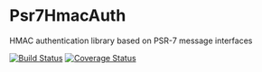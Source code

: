 # Psr7HmacAuth
HMAC authentication library based on PSR-7 message interfaces

[![Build Status](https://travis-ci.org/1ma/Psr7HmacAuth.svg?branch=master)](https://travis-ci.org/1ma/Psr7HmacAuth)
[![Coverage Status](https://coveralls.io/repos/github/1ma/Psr7HmacAuth/badge.svg?branch=master)](https://coveralls.io/github/1ma/Psr7HmacAuth?branch=master&bust=1)
